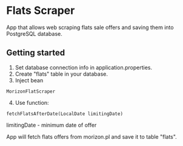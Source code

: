 # Flats Scraper
App that allows web scraping flats sale offers and saving them into PostgreSQL database.

## Getting started
1. Set database connection info in application.properties.
2. Create "flats" table in your database.
3. Inject bean
```
MorizonFlatScraper
```
4. Use function:
```
fetchFlatsAfterDate(LocalDate limitingDate)
```
limitingDate - minimum date of offer


App will fetch flats offers from morizon.pl and save it to table "flats".
